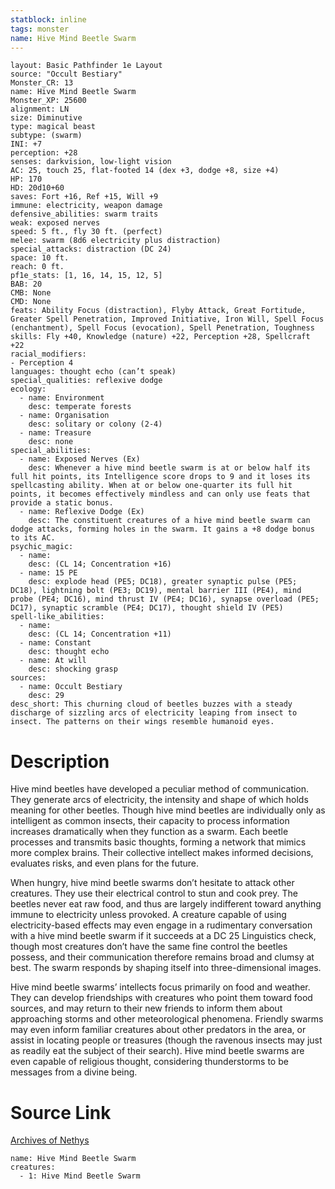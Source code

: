 ```yaml
---
statblock: inline
tags: monster
name: Hive Mind Beetle Swarm
---
```

```statblock
layout: Basic Pathfinder 1e Layout
source: "Occult Bestiary"
Monster_CR: 13
name: Hive Mind Beetle Swarm
Monster_XP: 25600
alignment: LN
size: Diminutive
type: magical beast
subtype: (swarm)
INI: +7
perception: +28
senses: darkvision, low-light vision
AC: 25, touch 25, flat-footed 14 (dex +3, dodge +8, size +4)
HP: 170
HD: 20d10+60
saves: Fort +16, Ref +15, Will +9
immune: electricity, weapon damage
defensive_abilities: swarm traits
weak: exposed nerves
speed: 5 ft., fly 30 ft. (perfect)
melee: swarm (8d6 electricity plus distraction)
special_attacks: distraction (DC 24)
space: 10 ft.
reach: 0 ft.
pf1e_stats: [1, 16, 14, 15, 12, 5]
BAB: 20
CMB: None
CMD: None
feats: Ability Focus (distraction), Flyby Attack, Great Fortitude, Greater Spell Penetration, Improved Initiative, Iron Will, Spell Focus (enchantment), Spell Focus (evocation), Spell Penetration, Toughness
skills: Fly +40, Knowledge (nature) +22, Perception +28, Spellcraft +22
racial_modifiers:
- Perception 4
languages: thought echo (can’t speak)
special_qualities: reflexive dodge
ecology:
  - name: Environment
    desc: temperate forests
  - name: Organisation
    desc: solitary or colony (2-4)
  - name: Treasure
    desc: none
special_abilities:
  - name: Exposed Nerves (Ex)
    desc: Whenever a hive mind beetle swarm is at or below half its full hit points, its Intelligence score drops to 9 and it loses its spellcasting ability. When at or below one-quarter its full hit points, it becomes effectively mindless and can only use feats that provide a static bonus.
  - name: Reflexive Dodge (Ex)
    desc: The constituent creatures of a hive mind beetle swarm can dodge attacks, forming holes in the swarm. It gains a +8 dodge bonus to its AC.
psychic_magic:
  - name:
    desc: (CL 14; Concentration +16)
  - name: 15 PE
    desc: explode head (PE5; DC18), greater synaptic pulse (PE5; DC18), lightning bolt (PE3; DC19), mental barrier III (PE4), mind probe (PE4; DC16), mind thrust IV (PE4; DC16), synapse overload (PE5; DC17), synaptic scramble (PE4; DC17), thought shield IV (PE5)
spell-like_abilities:
  - name:
    desc: (CL 14; Concentration +11)
  - name: Constant
    desc: thought echo
  - name: At will
    desc: shocking grasp
sources:
  - name: Occult Bestiary
    desc: 29
desc_short: This churning cloud of beetles buzzes with a steady discharge of sizzling arcs of electricity leaping from insect to insect. The patterns on their wings resemble humanoid eyes.
```
# Description
Hive mind beetles have developed a peculiar method of communication. They generate arcs of electricity, the intensity and shape of which holds meaning for other beetles. Though hive mind beetles are individually only as intelligent as common insects, their capacity to process information increases dramatically when they function as a swarm. Each beetle processes and transmits basic thoughts, forming a network that mimics more complex brains. Their collective intellect makes informed decisions, evaluates risks, and even plans for the future.

When hungry, hive mind beetle swarms don’t hesitate to attack other creatures. They use their electrical control to stun and cook prey. The beetles never eat raw food, and thus are largely indifferent toward anything immune to electricity unless provoked. A creature capable of using electricity-based effects may even engage in a rudimentary conversation with a hive mind beetle swarm if it succeeds at a DC 25 Linguistics check, though most creatures don’t have the same fine control the beetles possess, and their communication therefore remains broad and clumsy at best. The swarm responds by shaping itself into three-dimensional images.

Hive mind beetle swarms’ intellects focus primarily on food and weather. They can develop friendships with creatures who point them toward food sources, and may return to their new friends to inform them about approaching storms and other meteorological phenomena. Friendly swarms may even inform familiar creatures about other predators in the area, or assist in locating people or treasures (though the ravenous insects may just as readily eat the subject of their search). Hive mind beetle swarms are even capable of religious thought, considering thunderstorms to be messages from a divine being.
# Source Link
[Archives of Nethys](https://aonprd.com/MonsterDisplay.aspx?ItemName=Hive%20Mind%20Beetle%20Swarm)
```encounter-table
name: Hive Mind Beetle Swarm
creatures:
  - 1: Hive Mind Beetle Swarm
```
